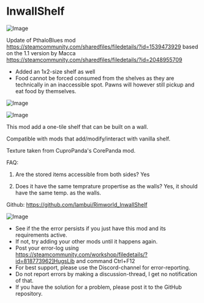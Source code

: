 # InwallShelf

![Image](https://i.imgur.com/buuPQel.png)

Update of PthaloBlues mod
https://steamcommunity.com/sharedfiles/filedetails/?id=1539473929
based on the 1.1 version by Macca
https://steamcommunity.com/sharedfiles/filedetails/?id=2048955709

- Added an 1x2-size shelf as well
- Food cannot be forced consumed from the shelves as they are technically in an inaccessible spot. Pawns will however still pickup and eat food by themselves.

![Image](https://i.imgur.com/pufA0kM.png)

	
![Image](https://i.imgur.com/Z4GOv8H.png)

This mod add a one-tile shelf that can be built on a wall.

Compatible with mods that add/modify/interact with vanilla shelf.

Texture taken from CuproPanda's CorePanda mod.

FAQ:

1. Are the stored items accessible from both sides?
Yes

2. Does it have the same temprature propertise as the walls?
Yes, it should have the same temp. as the walls.


Github: https://github.com/lambui/Rimworld_InwallShelf

![Image](https://i.imgur.com/PwoNOj4.png)



-  See if the the error persists if you just have this mod and its requirements active.
-  If not, try adding your other mods until it happens again.
-  Post your error-log using https://steamcommunity.com/workshop/filedetails/?id=818773962]HugsLib and command Ctrl+F12
-  For best support, please use the Discord-channel for error-reporting.
-  Do not report errors by making a discussion-thread, I get no notification of that.
-  If you have the solution for a problem, please post it to the GitHub repository.



